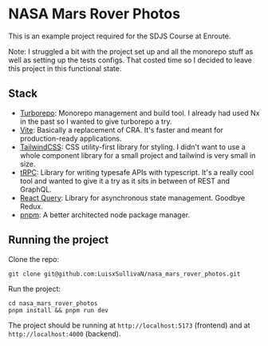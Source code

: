 # NASA Mars Rover Photos

This is an example project required for the SDJS Course at Enroute.

Note: I struggled a bit with the project set up and all the monorepo stuff as well as setting up the tests configs. That costed time so I decided to leave this project in this functional state.

## Stack

* [Turborepo](https://turborepo.org/): Monorepo management and build tool. I already had used Nx in the past so I wanted to give turborepo a try.
* [Vite](https://vitejs.dev/): Basically a replacement of CRA. It's faster and meant for production-ready applications.
* [TailwindCSS](https://tailwindcss.com/): CSS utility-first library for styling. I didn't want to use a whole component library for a small project and tailwind is very small in size.
* [tRPC](https://trpc.io/): Library for writing typesafe APIs with typescript. It's a really cool tool and wanted to give it a try as it sits in between of REST and GraphQL.
* [React Query](https://tanstack.com/query/v4/): Library for asynchronous state management. Goodbye Redux.
* [pnpm](https://pnpm.io/): A better architected node package manager.

## Running the project

Clone the repo:
```
git clone git@github.com:LuisxSullivaN/nasa_mars_rover_photos.git
```

Run the project:
```
cd nasa_mars_rover_photos
pnpm install && pnpm run dev
```

The project should be running at `http://localhost:5173` (frontend) and at `http://localhost:4000` (backend).
